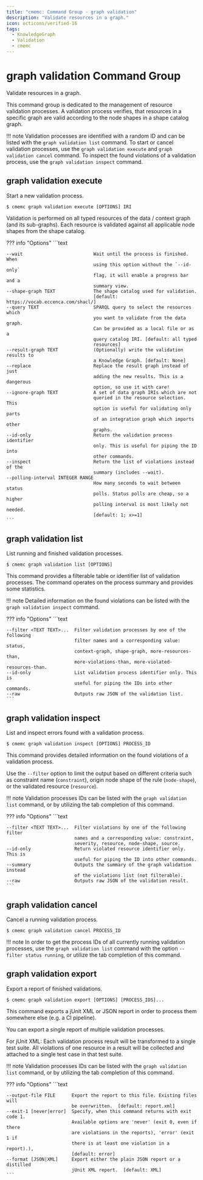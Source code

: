 ```yaml
---
title: "cmemc: Command Group - graph validation"
description: "Validate resources in a graph."
icon: octicons/verified-16
tags:
  - KnowledgeGraph
  - Validation
  - cmemc
---
```

# graph validation Command Group
<!-- This file was generated - DO NOT CHANGE IT MANUALLY -->

Validate resources in a graph.

This command group is dedicated to the management of resource validation processes. A validation process verifies, that resources in a specific graph are valid according to the node shapes in a shape catalog graph.

!!! note
    Validation processes are identified with a random ID and can be listed with the `graph validation list` command. To start or cancel validation processes, use the `graph validation execute` and `graph validation cancel` command. To inspect the found violations of a validation process, use the `graph validation inspect` command.



## graph validation execute

Start a new validation process.

```shell-session title="Usage"
$ cmemc graph validation execute [OPTIONS] IRI
```




Validation is performed on all typed resources of the data / context graph (and its sub-graphs). Each resource is validated against all applicable node shapes from the shape catalog.



??? info "Options"
    ```text

    --wait                          Wait until the process is finished. When
                                    using this option without the `--id-only`
                                    flag, it will enable a progress bar and a
                                    summary view.
    --shape-graph TEXT              The shape catalog used for validation.
                                    [default: https://vocab.eccenca.com/shacl/]
    --query TEXT                    SPARQL query to select the resources which
                                    you want to validate from the data graph.
                                    Can be provided as a local file or as a
                                    query catalog IRI. [default: all typed
                                    resources]
    --result-graph TEXT             (Optionally) write the validation results to
                                    a Knowledge Graph. [default: None]
    --replace                       Replace the result graph instead of just
                                    adding the new results. This is a dangerous
                                    option, so use it with care!
    --ignore-graph TEXT             A set of data graph IRIs which are not
                                    queried in the resource selection. This
                                    option is useful for validating only parts
                                    of an integration graph which imports other
                                    graphs.
    --id-only                       Return the validation process identifier
                                    only. This is useful for piping the ID into
                                    other commands.
    --inspect                       Return the list of violations instead of the
                                    summary (includes --wait).
    --polling-interval INTEGER RANGE
                                    How many seconds to wait between status
                                    polls. Status polls are cheap, so a higher
                                    polling interval is most likely not needed.
                                    [default: 1; x>=1]
    ```

## graph validation list

List running and finished validation processes.

```shell-session title="Usage"
$ cmemc graph validation list [OPTIONS]
```




This command provides a filterable table or identifier list of validation processes. The command operates on the process summary and provides some statistics.

!!! note
    Detailed information on the found violations can be listed with the `graph validation inspect` command.




??? info "Options"
    ```text

    --filter <TEXT TEXT>...  Filter validation processes by one of the following
                             filter names and a corresponding value: status,
                             context-graph, shape-graph, more-resources-than,
                             more-violations-than, more-violated-resources-than.
    --id-only                List validation process identifier only. This is
                             useful for piping the IDs into other commands.
    --raw                    Outputs raw JSON of the validation list.
    ```

## graph validation inspect

List and inspect errors found with a validation process.

```shell-session title="Usage"
$ cmemc graph validation inspect [OPTIONS] PROCESS_ID
```




This command provides detailed information on the found violations of a validation process.

Use the ``--filter`` option to limit the output based on different criteria such as constraint name (`constraint`), origin node shape of the rule (`node-shape`), or the validated resource (`resource`).

!!! note
    Validation processes IDs can be listed with the `graph validation list` command, or by utilizing the tab completion of this command.




??? info "Options"
    ```text

    --filter <TEXT TEXT>...  Filter violations by one of the following filter
                             names and a corresponding value: constraint,
                             severity, resource, node-shape, source.
    --id-only                Return violated resource identifier only. This is
                             useful for piping the ID into other commands.
    --summary                Outputs the summary of the graph validation instead
                             of the violations list (not filterable).
    --raw                    Outputs raw JSON of the validation result.
    ```

## graph validation cancel

Cancel a running validation process.

```shell-session title="Usage"
$ cmemc graph validation cancel PROCESS_ID
```




!!! note
    In order to get the process IDs of all currently running validation processes, use the `graph validation list` command with the option `--filter status running`, or utilize the tab completion of this command.




## graph validation export

Export a report of finished validations.

```shell-session title="Usage"
$ cmemc graph validation export [OPTIONS] [PROCESS_IDS]...
```




This command exports a jUnit XML or JSON report in order to process them somewhere else (e.g. a CI pipeline).

You can export a single report of multiple validation processes.

For jUnit XML: Each validation process result will be transformed to a single test suite. All violations of one resource in a result will be collected and attached to a single test case in that test suite.

!!! note
    Validation processes IDs can be listed with the `graph validation list` command, or by utilizing the tab completion of this command.




??? info "Options"
    ```text

    --output-file FILE      Export the report to this file. Existing files will
                            be overwritten.  [default: report.xml]
    --exit-1 [never|error]  Specify, when this command returns with exit code 1.
                            Available options are 'never' (exit 0, even if there
                            are violations in the reports), 'error' (exit 1 if
                            there is at least one violation in a report).),
                            [default: error]
    --format [JSON|XML]     Export either the plain JSON report or a distilled
                            jUnit XML report.  [default: XML]
    ```

